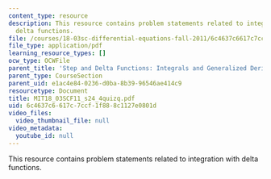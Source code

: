 ```yaml
---
content_type: resource
description: This resource contains problem statements related to integration with
  delta functions.
file: /courses/18-03sc-differential-equations-fall-2011/6c4637c6617c7ccf1f888c1127e0801d_MIT18_03SCF11_s24_4quizq.pdf
file_type: application/pdf
learning_resource_types: []
ocw_type: OCWFile
parent_title: 'Step and Delta Functions: Integrals and Generalized Derivatives'
parent_type: CourseSection
parent_uid: e1ac4e84-0236-d0ba-8b39-96546ae414c9
resourcetype: Document
title: MIT18_03SCF11_s24_4quizq.pdf
uid: 6c4637c6-617c-7ccf-1f88-8c1127e0801d
video_files:
  video_thumbnail_file: null
video_metadata:
  youtube_id: null
---
```

This resource contains problem statements related to integration with delta functions.